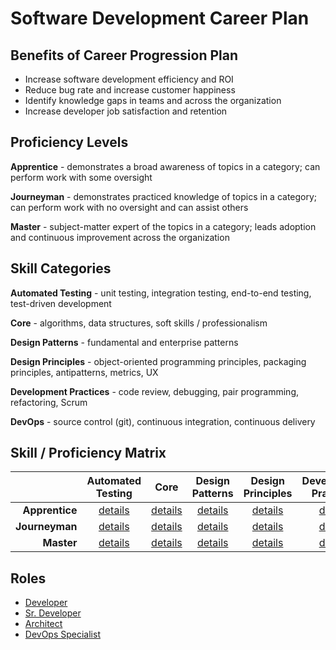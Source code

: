 # Software Development Career Plan


## Benefits of Career Progression Plan

* Increase software development efficiency and ROI
* Reduce bug rate and increase customer happiness
* Identify knowledge gaps in teams and across the organization
* Increase developer job satisfaction and retention

## Proficiency Levels

**Apprentice** - demonstrates a broad awareness of topics in a category; can perform work with some oversight

**Journeyman** - demonstrates practiced knowledge of topics in a category; can perform work with no oversight and can assist others

**Master** - subject-matter expert of the topics in a category; leads adoption and continuous improvement across the organization

## Skill Categories

**Automated Testing** - unit testing, integration testing, end-to-end testing, test-driven development

**Core** - algorithms, data structures, soft skills / professionalism

**Design Patterns** - fundamental and enterprise patterns

**Design Principles** - object-oriented programming principles, packaging principles, antipatterns, metrics, UX

**Development Practices** - code review, debugging, pair programming, refactoring, Scrum

**DevOps** - source control (git), continuous integration, continuous delivery


## Skill / Proficiency Matrix

|                | **Automated<br>Testing** | **Core** | **Design<br>Patterns** | **Design<br>Principles** | **Development<br>Practices** | **DevOps** |
| -------------: | :----------------------: | :------: | :--------------------: | :----------------------: | :--------------------------: | :--------: |
| **Apprentice** | [details](./apprentice/automated_testing.md) | [details](./apprentice/core.md) | [details](./apprentice/design_patterns.md) | [details](./apprentice/design_principles.md) | [details](./apprentice/development_practices.md) | [details](./apprentice/devops.md) |
| **Journeyman** | [details](./journeyman/automated_testing.md) | [details](./journeyman/core.md) | [details](./journeyman/design_patterns.md) | [details](./journeyman/design_principles.md) | [details](./journeyman/development_practices.md) | [details](./journeyman/devops.md) |
| **Master**     | [details](./master/automated_testing.md) | [details](./master/core.md) | [details](./master/design_patterns.md) | [details](./master/design_principles.md) | [details](./master/development_practices.md) | [details](./master/devops.md) |


## Roles

* [Developer](./roles/developer.md)
* [Sr. Developer](./roles/senior_developer.md)
* [Architect](./roles/architect.md)
* [DevOps Specialist](./roles/devops_specialiest.md)
